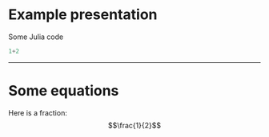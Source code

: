 # Example presentation

Some Julia code

```julia
1+2
```

---

# Some equations

Here is a fraction: $$\frac{1}{2}$$
